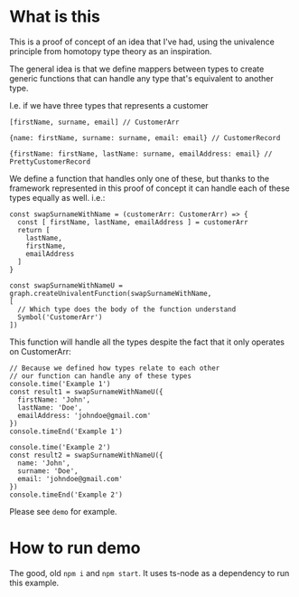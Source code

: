 # What is this
This is a proof of concept of an idea that I've had, using the univalence principle from homotopy type theory as an inspiration.

The general idea is that we define mappers between types to create generic functions that can handle any type that's equivalent to another type.

I.e. if we have three types that represents a customer

`[firstName, surname, email] // CustomerArr`

`{name: firstName, surname: surname, email: email} // CustomerRecord`

`{firstName: firstName, lastName: surname, emailAddress: email} // PrettyCustomerRecord`

We define a function that handles only one of these, but thanks to the framework represented in this proof of concept it can handle each of these types equally as well.
i.e.:
```
const swapSurnameWithName = (customerArr: CustomerArr) => {
  const [ firstName, lastName, emailAddress ] = customerArr
  return [
    lastName,
    firstName,
    emailAddress
  ]
}

const swapSurnameWithNameU = graph.createUnivalentFunction(swapSurnameWithName,
[
  // Which type does the body of the function understand
  Symbol('CustomerArr')
])
```


This function will handle all the types despite the fact that it only operates on CustomerArr:

```
// Because we defined how types relate to each other
// our function can handle any of these types
console.time('Example 1')
const result1 = swapSurnameWithNameU({
  firstName: 'John',
  lastName: 'Doe',
  emailAddress: 'johndoe@gmail.com'
})
console.timeEnd('Example 1')

console.time('Example 2')
const result2 = swapSurnameWithNameU({
  name: 'John',
  surname: 'Doe',
  email: 'johndoe@gmail.com'
})
console.timeEnd('Example 2')
```

Please see `demo` for example.

# How to run demo
The good, old `npm i` and `npm start`. It uses ts-node as a dependency to run this example.